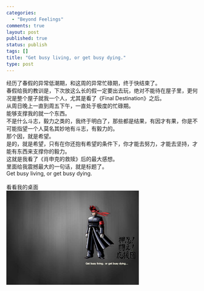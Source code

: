 ```yaml
--- 
categories: 
  - "Beyond Feelings"
comments: true
layout: post
published: true
status: publish
tags: []
title: "Get busy living, or get busy dying."
type: post
---
```

<div id="msgcns!5F971C000415D85F!377" class="bvMsg">
<div>经历了春假的异常低潮期，和这周的异常忙碌期，终于快结束了。<br>春假给我的教训是，下次放这么长的假一定要出去玩，绝对不能待在屋子里，更何况是整个屋子就我一个人，尤其是看了《Final Destination》之后。<br>从周日晚上一直到周五下午，一直处于极度的忙碌期。<br>能够支撑我的就一个东西。<br>不是什么斗志，毅力之类的，我终于明白了，那些都是结果，有因才有果，你是不可能指望一个人莫名其妙地有斗志，有毅力的。<br>那个因，就是希望。<br>是的，就是希望，只有在你还抱有希望的条件下，你才能去努力，才能去坚持，才能有东西来支撑你的毅力。<br>这就是我看了《肖申克的救赎》后的最大感想。<br>里面给我震撼最大的一句话，就是标题了。<br>Get busy living, or get busy dying.</div>
<div> </div>
<div>看看我的桌面</div>
<img style="width:349px;height:248px;" height="417" src="/images/blog/2006-03-23-get-busy-living-or-get-busy-dying-0.jpg" width="537" align="middle" border="0">
</div>
